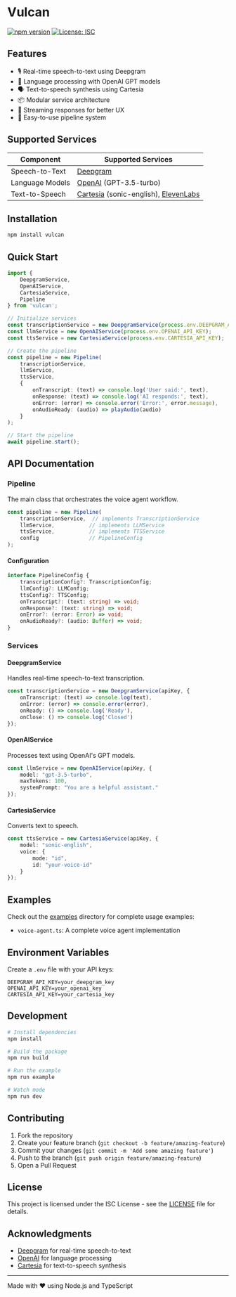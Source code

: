 # Vulcan

[![npm version](https://badge.fury.io/js/vulcan.svg)](https://badge.fury.io/js/vulcan)
[![License: ISC](https://img.shields.io/badge/License-ISC-blue.svg)](https://opensource.org/licenses/ISC)

## Features

- 🎙️ Real-time speech-to-text using Deepgram
- 🤖 Language processing with OpenAI GPT models
- 🗣️ Text-to-speech synthesis using Cartesia
- 📦 Modular service architecture
- 🔄 Streaming responses for better UX
- 🎯 Easy-to-use pipeline system

## Supported Services

| Component | Supported Services |
|-----------|-------------------|
| Speech-to-Text | [Deepgram](https://deepgram.com/) |
| Language Models | [OpenAI](https://openai.com/) (GPT-3.5-turbo) |
| Text-to-Speech | [Cartesia](https://cartesia.io/) (sonic-english), [ElevenLabs](https://elevenlabs.io/) |

## Installation

```bash
npm install vulcan
```

## Quick Start

```typescript
import {
    DeepgramService,
    OpenAIService,
    CartesiaService,
    Pipeline
} from 'vulcan';

// Initialize services
const transcriptionService = new DeepgramService(process.env.DEEPGRAM_API_KEY);
const llmService = new OpenAIService(process.env.OPENAI_API_KEY);
const ttsService = new CartesiaService(process.env.CARTESIA_API_KEY);

// Create the pipeline
const pipeline = new Pipeline(
    transcriptionService,
    llmService,
    ttsService,
    {
        onTranscript: (text) => console.log('User said:', text),
        onResponse: (text) => console.log('AI responds:', text),
        onError: (error) => console.error('Error:', error.message),
        onAudioReady: (audio) => playAudio(audio)
    }
);

// Start the pipeline
await pipeline.start();
```

## API Documentation

### Pipeline

The main class that orchestrates the voice agent workflow.

```typescript
const pipeline = new Pipeline(
    transcriptionService,  // implements TranscriptionService
    llmService,           // implements LLMService
    ttsService,           // implements TTSService
    config                // PipelineConfig
);
```

#### Configuration

```typescript
interface PipelineConfig {
    transcriptionConfig?: TranscriptionConfig;
    llmConfig?: LLMConfig;
    ttsConfig?: TTSConfig;
    onTranscript?: (text: string) => void;
    onResponse?: (text: string) => void;
    onError?: (error: Error) => void;
    onAudioReady?: (audio: Buffer) => void;
}
```

### Services

#### DeepgramService

Handles real-time speech-to-text transcription.

```typescript
const transcriptionService = new DeepgramService(apiKey, {
    onTranscript: (text) => console.log(text),
    onError: (error) => console.error(error),
    onReady: () => console.log('Ready'),
    onClose: () => console.log('Closed')
});
```

#### OpenAIService

Processes text using OpenAI's GPT models.

```typescript
const llmService = new OpenAIService(apiKey, {
    model: "gpt-3.5-turbo",
    maxTokens: 100,
    systemPrompt: "You are a helpful assistant."
});
```

#### CartesiaService

Converts text to speech.

```typescript
const ttsService = new CartesiaService(apiKey, {
    model: "sonic-english",
    voice: {
        mode: "id",
        id: "your-voice-id"
    }
});
```

## Examples

Check out the [examples](./examples) directory for complete usage examples:

- `voice-agent.ts`: A complete voice agent implementation

## Environment Variables

Create a `.env` file with your API keys:

```env
DEEPGRAM_API_KEY=your_deepgram_key
OPENAI_API_KEY=your_openai_key
CARTESIA_API_KEY=your_cartesia_key
```

## Development

```bash
# Install dependencies
npm install

# Build the package
npm run build

# Run the example
npm run example

# Watch mode
npm run dev
```

## Contributing

1. Fork the repository
2. Create your feature branch (`git checkout -b feature/amazing-feature`)
3. Commit your changes (`git commit -m 'Add some amazing feature'`)
4. Push to the branch (`git push origin feature/amazing-feature`)
5. Open a Pull Request

## License

This project is licensed under the ISC License - see the [LICENSE](LICENSE) file for details.

## Acknowledgments

- [Deepgram](https://deepgram.com/) for real-time speech-to-text
- [OpenAI](https://openai.com/) for language processing
- [Cartesia](https://cartesia.io/) for text-to-speech synthesis

---

Made with ❤️ using Node.js and TypeScript
